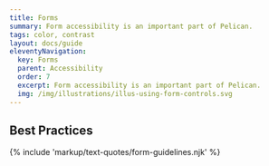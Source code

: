 ```yaml
---
title: Forms
summary: Form accessibility is an important part of Pelican.
tags: color, contrast
layout: docs/guide
eleventyNavigation:
  key: Forms
  parent: Accessibility
  order: 7
  excerpt: Form accessibility is an important part of Pelican.
  img: /img/illustrations/illus-using-form-controls.svg
---
```


## Best Practices

{% include 'markup/text-quotes/form-guidelines.njk' %}